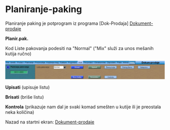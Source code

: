 # Planiranje-paking

Planiranje paking je potprogram iz programa  [Dok-Prodaja]
[Dokument-prodaje](../mk503_sr.md)


**Planir.pak.**

Kod Liste pakovanja podesiti na "Normal"   ("Mix" služi za unos mešanih kutija ručno)

![Image](upis_01.jpg)

**Upisati** (upisuje listu)

**Brisati** (briše listu)

**Kontrola** (prikazuje nam dal je svaki komad smešten u kutije ili je preostala neka količina)

Nazad na startni ekran:
[Dokument-prodaje](../mk503_sr.md)
